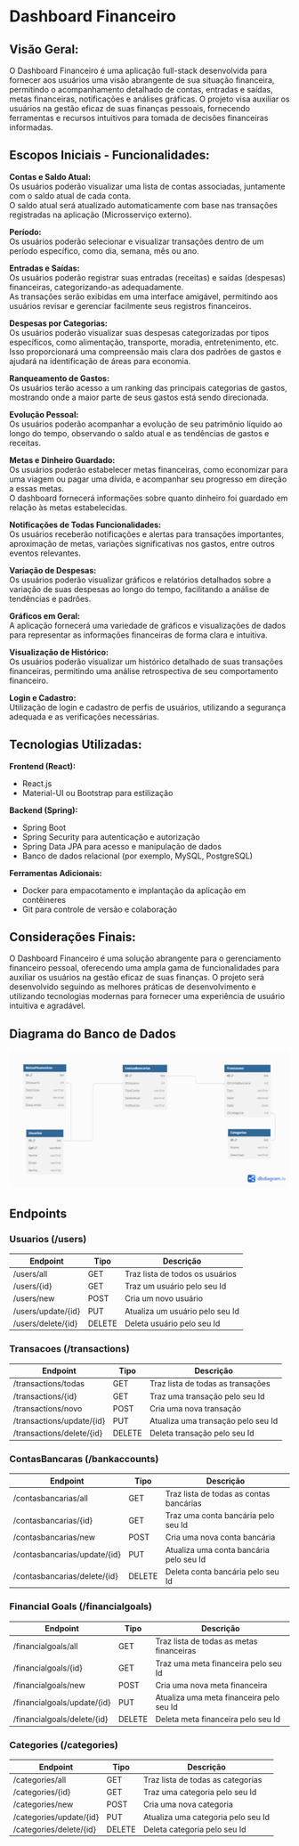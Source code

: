 # Dashboard Financeiro

## Visão Geral:

O Dashboard Financeiro é uma aplicação full-stack desenvolvida para fornecer aos usuários uma visão abrangente de sua situação financeira, permitindo o acompanhamento detalhado de contas, entradas e saídas, metas financeiras, notificações e análises gráficas. O projeto visa auxiliar os usuários na gestão eficaz de suas finanças pessoais, fornecendo ferramentas e recursos intuitivos para tomada de decisões financeiras informadas.

## Escopos Iniciais - Funcionalidades:

**Contas e Saldo Atual:**  
Os usuários poderão visualizar uma lista de contas associadas, juntamente com o saldo atual de cada conta.  
O saldo atual será atualizado automaticamente com base nas transações registradas na aplicação (Microsserviço externo).

**Período:**  
Os usuários poderão selecionar e visualizar transações dentro de um período específico, como dia, semana, mês ou ano.

**Entradas e Saídas:**  
Os usuários poderão registrar suas entradas (receitas) e saídas (despesas) financeiras, categorizando-as adequadamente.  
As transações serão exibidas em uma interface amigável, permitindo aos usuários revisar e gerenciar facilmente seus registros financeiros.

**Despesas por Categorias:**  
Os usuários poderão visualizar suas despesas categorizadas por tipos específicos, como alimentação, transporte, moradia, entretenimento, etc.  
Isso proporcionará uma compreensão mais clara dos padrões de gastos e ajudará na identificação de áreas para economia.

**Ranqueamento de Gastos:**  
Os usuários terão acesso a um ranking das principais categorias de gastos, mostrando onde a maior parte de seus gastos está sendo direcionada.

**Evolução Pessoal:**  
Os usuários poderão acompanhar a evolução de seu patrimônio líquido ao longo do tempo, observando o saldo atual e as tendências de gastos e receitas.

**Metas e Dinheiro Guardado:**  
Os usuários poderão estabelecer metas financeiras, como economizar para uma viagem ou pagar uma dívida, e acompanhar seu progresso em direção a essas metas.  
O dashboard fornecerá informações sobre quanto dinheiro foi guardado em relação às metas estabelecidas.

**Notificações de Todas Funcionalidades:**  
Os usuários receberão notificações e alertas para transações importantes, aproximação de metas, variações significativas nos gastos, entre outros eventos relevantes.

**Variação de Despesas:**  
Os usuários poderão visualizar gráficos e relatórios detalhados sobre a variação de suas despesas ao longo do tempo, facilitando a análise de tendências e padrões.

**Gráficos em Geral:**  
A aplicação fornecerá uma variedade de gráficos e visualizações de dados para representar as informações financeiras de forma clara e intuitiva.

**Visualização de Histórico:**  
Os usuários poderão visualizar um histórico detalhado de suas transações financeiras, permitindo uma análise retrospectiva de seu comportamento financeiro.

**Login e Cadastro:**  
Utilização de login e cadastro de perfis de usuários, utilizando a segurança adequada e as verificações necessárias.

## Tecnologias Utilizadas:

**Frontend (React):**  
- React.js  
- Material-UI ou Bootstrap para estilização

**Backend (Spring):**  
- Spring Boot  
- Spring Security para autenticação e autorização  
- Spring Data JPA para acesso e manipulação de dados  
- Banco de dados relacional (por exemplo, MySQL, PostgreSQL)

**Ferramentas Adicionais:**  
- Docker para empacotamento e implantação da aplicação em contêineres  
- Git para controle de versão e colaboração

## Considerações Finais:

O Dashboard Financeiro é uma solução abrangente para o gerenciamento financeiro pessoal, oferecendo uma ampla gama de funcionalidades para auxiliar os usuários na gestão eficaz de suas finanças. O projeto será desenvolvido seguindo as melhores práticas de desenvolvimento e utilizando tecnologias modernas para fornecer uma experiência de usuário intuitiva e agradável.


## Diagrama do Banco de Dados
![Diagrama](/img/Diagrama%20BD.png)


## Endpoints

### Usuarios (/users)

| Endpoint        | Tipo   | Descrição                       |
|-----------------|--------|---------------------------------|
| /users/all            | GET    | Traz lista de todos os usuários |
| /users/{id}           | GET    | Traz um usuário pelo seu Id     |
| /users/new           | POST   | Cria um novo usuário            |
| /users/update/{id} | PUT    | Atualiza um usuário pelo seu Id |
| /users/delete/{id}   | DELETE | Deleta usuário pelo seu Id      |


### Transacoes (/transactions)

| Endpoint                   | Tipo   | Descrição                          |
|----------------------------|--------|------------------------------------|
| /transactions/todas            | GET    | Traz lista de todas as transações  |
| /transactions/{id}           | GET    | Traz uma transação pelo seu Id     |
| /transactions/novo           | POST   | Cria uma nova transação            |
| /transactions/update/{id} | PUT    | Atualiza uma transação pelo seu Id |
| /transactions/delete/{id}   | DELETE | Deleta transação pelo seu Id       |

### ContasBancaras (/bankaccounts)

| Endpoint                        | Tipo   | Descrição                               |
|---------------------------------|--------|-----------------------------------------|
| /contasbancarias/all            | GET    | Traz lista de todas as contas bancárias |
| /contasbancarias/{id}           | GET    | Traz uma conta bancária pelo seu Id     |
| /contasbancarias/new           | POST   | Cria uma nova conta bancária            |
| /contasbancarias/update/{id} | PUT    | Atualiza uma conta bancária pelo seu Id |
| /contasbancarias/delete/{id}   | DELETE | Deleta conta bancária pelo seu Id       |

### Financial Goals (/financialgoals)

| Endpoint                         | Tipo   | Descrição                                |
|----------------------------------|--------|------------------------------------------|
| /financialgoals/all          | GET    | Traz lista de todas as metas financeiras |
| /financialgoals/{id}           | GET    | Traz uma meta financeira pelo seu Id     |
| /financialgoals/new           | POST   | Cria uma nova meta financeira            |
| /financialgoals/update/{id} | PUT    | Atualiza uma meta financeira pelo seu Id |
| /financialgoals/delete/{id}   | DELETE | Deleta meta financeira pelo seu Id       |

### Categories (/categories)

| Endpoint                         | Tipo   | Descrição                                |
|----------------------------------|--------|------------------------------------------|
| /categories/all          | GET    | Traz lista de todas as categorias |
| /categories/{id}           | GET    | Traz uma categoria pelo seu Id     |
| /categories/new           | POST   | Cria uma nova categoria            |
| /categories/update/{id} | PUT    | Atualiza uma categoria pelo seu Id |
| /categories/delete/{id}   | DELETE | Deleta categoria pelo seu Id       |